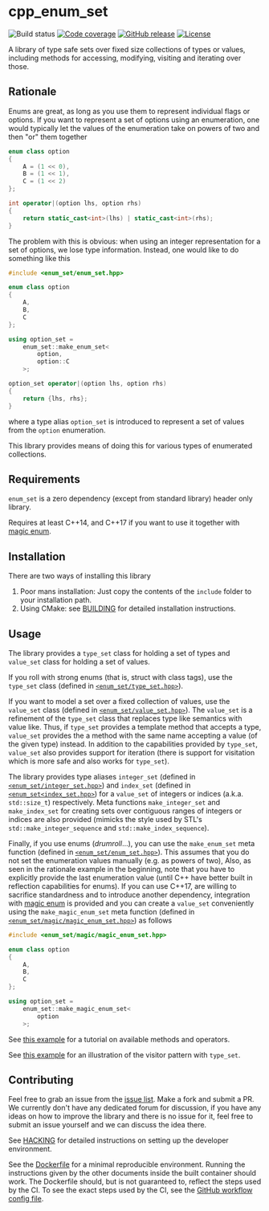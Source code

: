 # cpp_enum_set

![Build status](https://github.com/cdeln/cpp_enum_set/actions/workflows/ci.yml/badge.svg)
[![Code coverage](https://codecov.io/gh/cdeln/cpp_enum_set/branch/master/graph/badge.svg)](https://codecov.io/gh/cdeln/cpp_enum_set)
[![GitHub release](https://img.shields.io/github/v/release/cdeln/cpp_enum_set)](https://github.com/cdeln/cpp_enum_set/releases)
[![License](https://img.shields.io/github/license/cdeln/cpp_enum_set)](https://github.com/cdeln/cpp_enum_set/LICENSE)

A library of type safe sets over fixed size collections of types or values,
including methods for accessing, modifying, visiting and iterating over those.

## Rationale

Enums are great, as long as you use them to represent individual flags or options.
If you want to represent a set of options using an enumeration,
one would typically let the values of the enumeration take on powers of two and then "or" them together

```cpp
enum class option
{
    A = (1 << 0),
    B = (1 << 1),
    C = (1 << 2)
};

int operator|(option lhs, option rhs)
{
    return static_cast<int>(lhs) | static_cast<int>(rhs);
}
```

The problem with this is obvious: when using an integer representation for a set of options, we lose type information.
Instead, one would like to do something like this

```cpp
#include <enum_set/enum_set.hpp>

enum class option
{
    A,
    B,
    C
};

using option_set =
    enum_set::make_enum_set<
        option,
        option::C
    >;

option_set operator|(option lhs, option rhs)
{
    return {lhs, rhs};
}
```

where a type alias `option_set` is introduced to represent a set of values from the `option` enumeration.

This library provides means of doing this for various types of enumerated collections.

## Requirements

`enum_set` is a zero dependency (except from standard library) header only library.

Requires at least C++14, and C++17 if you want to use it together with [magic enum](https://github.com/Neargye/magic_enum).

## Installation

There are two ways of installing this library

  1. Poor mans installation: Just copy the contents of the `include` folder to your installation path.
  2. Using CMake: see [BUILDING][1] for detailed installation instructions.

## Usage

The library provides a `type_set` class for holding a set of types and `value_set` class for holding a set of values.

If you roll with strong enums (that is, struct with class tags),
use the `type_set` class (defined in [`<enum_set/type_set.hpp>`](include/enum_set/type_set.hpp)).

If you want to model a set over a fixed collection of values, use the `value_set` class
(defined in [`<enum_set/value_set.hpp>`](include/enum_set/value_set.hpp)).
The `value_set` is a refinement of the `type_set` class that replaces type like semantics with value like.
Thus, if `type_set` provides a template method that accepts a type,
`value_set` provides the a method with the same name accepting a value (of the given type) instead.
In addition to the capabilities provided by `type_set`, `value_set` also provides support for iteration
(there is support for visitation which is more safe and also works for `type_set`).

The library provides type aliases
`integer_set` (defined in [`<enum_set/integer_set.hpp>`](include/enum_set/integer_set.hpp))
and `index_set` (defined in [`<enum_set<index_set.hpp>`](include/enum_set/index_set.hpp))
for a `value_set` of integers or indices (a.k.a. `std::size_t`) respectively.
Meta functions `make_integer_set` and `make_index_set` for creating sets over contiguous ranges of integers or indices are also provided
(mimicks the style used by STL's `std::make_integer_sequence` and `std::make_index_sequence`).

Finally, if you use enums (*drumroll*...), you can use the `make_enum_set` meta function
(defined in [`<enum_set/enum_set.hpp>`](include/enum_set/enum_set.hpp)).
This assumes that you do not set the enumeration values manually (e.g. as powers of two),
Also, as seen in the rationale example in the beginning, note that you have to explicitly provide the last enumeration value
(until C++ have better built in reflection capabilities for enums).
If you can use C++17, are willing to sacrifice standardness and to introduce another dependency,
integration with [magic enum](https://github.com/Neargye/magic_enum) is provided and you can create
a `value_set` conveniently using the `make_magic_enum_set` meta function
(defined in [`<enum_set/magic/magic_enum_set.hpp>`](include/enum_set/magic/magic_enum_set.hpp))
as follows

```cpp
#include <enum_set/magic/magic_enum_set.hpp>

enum class option
{
    A,
    B,
    C
};

using option_set =
    enum_set::make_magic_enum_set<
        option
    >;
```

See [this example](example/basic_tutorial.cpp) for a tutorial on available methods and operators.

See [this example](example/visitation_example.cpp) for an illustration of the visitor pattern with `type_set`.

## Contributing

Feel free to grab an issue from the [issue list][3]. Make a fork and submit a PR.
We currently don't have any dedicated forum for discussion,
if you have any ideas on how to improve the library and there is no issue for it,
feel free to submit an issue yourself and we can discuss the idea there.

See [HACKING][2] for detailed instructions on setting up the developer environment.

See the [Dockerfile][4] for a minimal reproducible environment.
Running the instructions given by the other documents inside the built container should work.
The Dockerfile should, but is not guaranteed to, reflect the steps used by the CI.
To see the exact steps used by the CI, see the [GitHub workflow config file][5].

[1]: BUILDING.md
[2]: HACKING.md
[3]: https://github.com/cdeln/cpp_enum_set/issues
[4]: Dockerfile
[5]: .github/workflows/ci.yml
